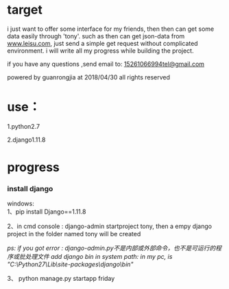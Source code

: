 # target
i just want to offer some interface for my friends,
then then can get some data easily through 'tony'.
such as then can get json-data from www.leisu.com,
just send a simple get request without complicated environment.
i will write all my progress while building the project.

if you have any questions ,send email to:
15261066994tel@gmail.com

powered by guanrongjia at 2018/04/30
all rights reserved


# use：
1.python2.7

2.django1.11.8


 
 
# progress
### install django
windows:  
1、pip install Django==1.11.8

2、in cmd console : django-admin startproject tony, 
then a empy django project in the folder named tony will be created 

*ps:   if you got error : django-admin.py不是内部或外部命令，也不是可运行的程序或批处理文件
add django bin in system path: in my pc, is  "C:\Python27\Lib\site-packages\django\bin"*

3、 python manage.py startapp friday